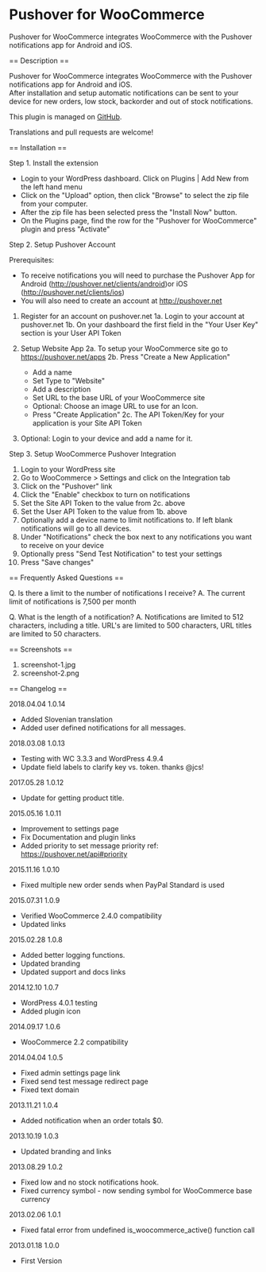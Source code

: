 Pushover for WooCommerce
========================

Pushover for WooCommerce integrates WooCommerce with the Pushover notifications app for Android and iOS.  

== Description ==

Pushover for WooCommerce integrates WooCommerce with the Pushover notifications app for Android and iOS.  
After installation and setup automatic notifications can be sent to your device for new orders, low stock, backorder and out of stock notifications.

This plugin is managed on <a href="https://github.com/shopplugins/pushover-for-woocommerce">GitHub</a>.

Translations and pull requests are welcome!


== Installation ==

Step 1. Install the extension

 * Login to your WordPress dashboard. Click on Plugins | Add New from the left hand menu
 * Click on the "Upload" option, then click "Browse" to select the zip file from your computer.
 * After the zip file has been selected press the "Install Now" button.
 * On the Plugins page, find the row for the "Pushover for WooCommerce" plugin and press "Activate"

Step 2. Setup Pushover Account

Prerequisites:
 * To receive notifications you will need to purchase the Pushover App for Android (http://pushover.net/clients/android)or iOS (http://pushover.net/clients/ios)
 * You will also need to create an account at http://pushover.net
 
1. Register for an account on pushover.net
 1a.  Login to your account at pushover.net
 1b.  On your dashboard the first field in the "Your User Key" section is your User API Token

2. Setup Website App
 2a.  To setup your WooCommerce site go to https://pushover.net/apps
 2b.  Press "Create a New Application"
 	- Add a name
 	- Set Type to "Website"
 	- Add a description
 	- Set URL to the base URL of your WooCommerce site
 	- Optional: Choose an image URL to use for an Icon.
 	- Press "Create Application"
 2c.  The API Token/Key for your application is your Site API Token  

3. Optional:  Login to your device and add a name for it.

Step 3. Setup WooCommerce Pushover Integration

 1.  Login to your WordPress site
 2.  Go to WooCommerce > Settings and click on the Integration tab
 3.  Click on the "Pushover" link
 4.  Click the "Enable" checkbox to turn on notifications
 5.  Set the Site API Token to the value from 2c. above
 6.  Set the User API Token to the value from 1b. above
 7.  Optionally add a device name to limit notifications to.  If left blank notifications will go to all devices.
 8.  Under "Notifications" check the box next to any notifications you want to receive on your device
 9.  Optionally press "Send Test Notification" to test your settings
 10. Press "Save changes"

== Frequently Asked Questions ==


Q.  Is there a limit to the number of notifications I receive? 
A.  The current limit of notifications is 7,500 per month

Q.  What is the length of a notification?
A.  Notifications are limited to 512 characters, including a title.  URL's are limited to 500 characters, URL titles are limited to 50 characters.

== Screenshots ==

1. screenshot-1.jpg
2. screenshot-2.png

== Changelog ==

2018.04.04 1.0.14
* Added Slovenian translation
* Added user defined notifications for all messages.

2018.03.08 1.0.13
* Testing with WC 3.3.3 and WordPress 4.9.4
* Update field labels to clarify key vs. token. thanks @jcs!

2017.05.28  1.0.12
* Update for getting product title.

2015.05.16  1.0.11
* Improvement to settings page
* Fix Documentation and plugin links
* Added priority to set message priority ref: https://pushover.net/api#priority

2015.11.16  1.0.10
* Fixed multiple new order sends when PayPal Standard is used

2015.07.31  1.0.9
* Verified WooCommerce 2.4.0 compatibility
* Updated links

2015.02.28   1.0.8
* Added better logging functions.
* Updated branding
* Updated support and docs links

2014.12.10   1.0.7
* WordPress 4.0.1 testing
* Added plugin icon

2014.09.17   1.0.6
* WooCommerce 2.2 compatibility

2014.04.04   1.0.5
* Fixed admin settings page link
* Fixed send test message redirect page
* Fixed text domain

2013.11.21   1.0.4
* Added notification when an order totals $0.

2013.10.19   1.0.3
* Updated branding and links

2013.08.29   1.0.2
* Fixed low and no stock notifications hook.
* Fixed currency symbol - now sending symbol for WooCommerce base currency

2013.02.06   1.0.1
* Fixed fatal error from undefined is_woocommerce_active() function call

2013.01.18   1.0.0
* First Version